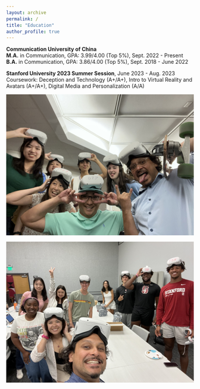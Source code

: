 ```yaml
---
layout: archive
permalink: /
title: "Education"
author_profile: true
---
```


**Communication University of China**  
**M.A.** in Communication, GPA: 3.99/4.00 (Top 5%), Sept. 2022 - Present  
**B.A.** in Communication, GPA: 3.86/4.00 (Top 5%), Sept. 2018 - June 2022

**Stanford University 2023 Summer Session**, June 2023 - Aug. 2023  
Coursework: Deception and Technology (A+/A+), Intro to Virtual Reality and Avatars (A+/A+), Digital Media and Personalization (A/A)

![image](images/VR1.jpg)  

![image](images/VR2.jpg)  


